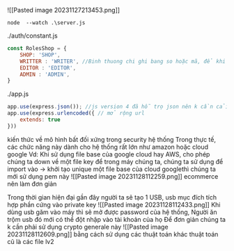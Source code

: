 ![[Pasted image 20231127213453.png]]



``` 
node  --watch .\server.js
```

./auth/constant.js
``` js
const RolesShop = {
    SHOP: 'SHOP',
    WRITTER : 'WRITER', //Binh thuong chi ghi bang so hoặc mã, để khi show ra browser người ta k biết ý nghĩa 
    EDITOR : 'EDITOR',
    ADMIN : 'ADMIN',
}
```


./app.js

``` js
app.use(express.json()); //js version 4 đã hỗ trọ json nên k cần cải body parse nữa
app.use(express.urlencoded({ // mở rộng url 
    extends: true
}))
```


kiến thức về mô hình bất đối xứng trong security hệ thống
Trong thực tế, các chức năng này dành cho hệ thống rất lớn như amazon hoặc cloud google
Vd: Khi sử dụng file base của google cloud hay AWS, cho phép chúng ta down về một file key để trong máy chúng ta, chúng ta sử dụng để import vào -> khởi tạo unique một file base của cloud googlethì chúng ta mới sử dụng pem này
![[Pasted image 20231128112259.png]]
ecommerce nên làm đơn giản 

Trong thời gian hiện đại gần đây người ta sẽ tạo 1 USB, usb mục đích tích hợp phần cứng vào private key
![[Pasted image 20231128112433.png]]
Khi dùng usb găm vào máy thì sẽ mở được password của hệ thống,
Người ăn trộm usb đó mới có thể đột nhập vào tài khoản của họ
Để đơn giản chúng ta k cần phải sử dụng crypto generale này
![[Pasted image 20231128112609.png]]
bằng cách sử dụng các thuật toán khác
thuật toán cũ là các file lv2
